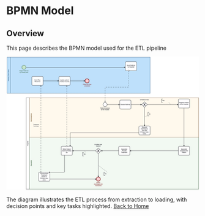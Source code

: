 # BPMN Model

## Overview
This page describes the BPMN model used for the ETL pipeline

![bpmn](bpmn.png)

The diagram illustrates the ETL process from extraction to loading, with decision points and key tasks highlighted.
[Back to Home](index.md)
